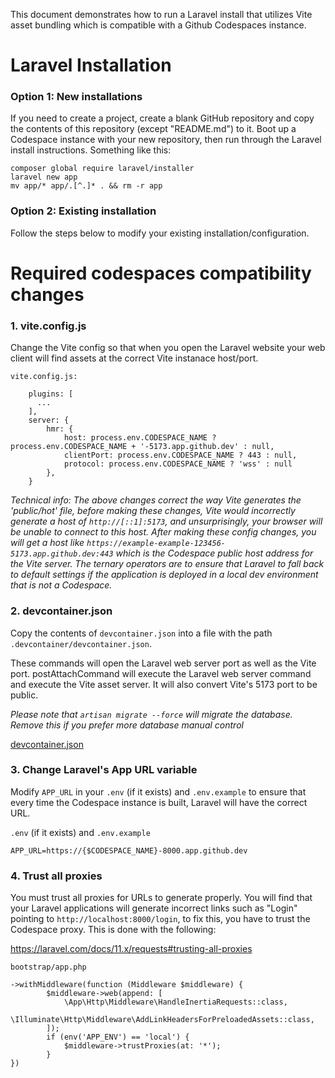 This document demonstrates how to run a Laravel install that utilizes Vite asset bundling which is compatible with a Github Codespaces instance.

# Laravel Installation

### Option 1: New installations

If you need to create a project, create a blank GitHub repository and copy the contents of this repository (except "README.md") to it. Boot up a Codespace instance with your new repository, then run through the Laravel install instructions. Something like this:

```
composer global require laravel/installer
laravel new app
mv app/* app/.[^.]* . && rm -r app
```

### Option 2: Existing installation

Follow the steps below to modify your existing installation/configuration.

# Required codespaces compatibility changes

### 1. vite.config.js

Change the Vite config so that when you open the Laravel website your web client will find assets at the correct Vite instanace host/port.

`vite.config.js:`
```
    plugins: [
      ...
    ],
    server: {
        hmr: {
            host: process.env.CODESPACE_NAME ? process.env.CODESPACE_NAME + '-5173.app.github.dev' : null,
            clientPort: process.env.CODESPACE_NAME ? 443 : null,
            protocol: process.env.CODESPACE_NAME ? 'wss' : null
        },
    }
```

*Technical info: The above changes correct the way Vite generates the 'public/hot' file, before making these changes, Vite would incorrectly generate a host of `http://[::1]:5173`, and unsurprisingly, your browser will be unable to connect to this host. After making these config changes, you will get a host like `https://example-example-123456-5173.app.github.dev:443` which is the Codespace public host address for the Vite server. The ternary operators are to ensure that Laravel to fall back to default settings if the application is deployed in a local dev environment that is not a Codespace.*

### 2. devcontainer.json

Copy the contents of `devcontainer.json` into a file with the path `.devcontainer/devcontainer.json`. 

These commands will open the Laravel web server port as well as the Vite port. postAttachCommand will execute the Laravel web server command and execute the Vite asset server. It will also convert Vite's 5173 port to be public.

*Please note that `artisan migrate --force` will migrate the database. Remove this if you prefer more database manual control*

[devcontainer.json](.devcontainer/devcontainer.json)

### 3. Change Laravel's App URL variable

Modify `APP_URL` in your `.env` (if it exists) and `.env.example` to ensure that every time the Codespace instance is built, Laravel will have the correct URL.

`.env` (if it exists) and `.env.example`
```
APP_URL=https://{$CODESPACE_NAME}-8000.app.github.dev
```

### 4. Trust all proxies

You must trust all proxies for URLs to generate properly. You will find that your Laravel applications will generate incorrect links such as "Login" pointing to `http://localhost:8000/login`, to fix this, you have to trust the Codespace proxy. This is done with the following:

https://laravel.com/docs/11.x/requests#trusting-all-proxies

`bootstrap/app.php`
```
->withMiddleware(function (Middleware $middleware) {
        $middleware->web(append: [
            \App\Http\Middleware\HandleInertiaRequests::class,
            \Illuminate\Http\Middleware\AddLinkHeadersForPreloadedAssets::class,
        ]);
        if (env('APP_ENV') == 'local') {
            $middleware->trustProxies(at: '*');
        }
})
```
